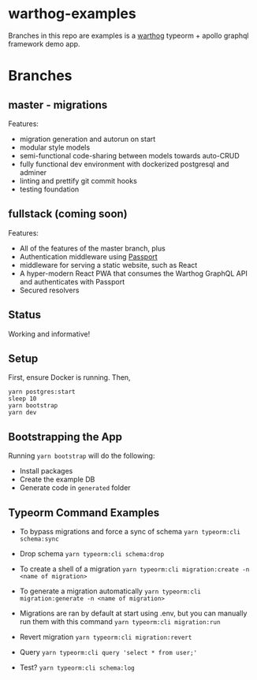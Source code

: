 # warthog-examples

Branches in this repo are examples is a [warthog](https://github.com/goldcaddy77/warthog) typeorm + apollo graphql framework demo app.

# Branches

## master - migrations

Features:
- migration generation and autorun on start
- modular style models
- semi-functional code-sharing between models towards auto-CRUD
- fully functional dev environment with dockerized postgresql and adminer
- linting and prettify git commit hooks
- testing foundation 

## fullstack (coming soon)

Features:
- All of the features of the master branch, plus
- Authentication middleware using [Passport](https://github.com/jaredhanson/passport)
- middleware for serving a static website, such as React
- A hyper-modern React PWA that consumes the Warthog GraphQL API and authenticates with Passport
- Secured resolvers

## Status

Working and informative!

## Setup

First, ensure Docker is running. Then,

```
yarn postgres:start
sleep 10
yarn bootstrap
yarn dev
```


## Bootstrapping the App

Running `yarn bootstrap` will do the following:

- Install packages
- Create the example DB
- Generate code in `generated` folder


## Typeorm Command Examples

- To bypass migrations and force a sync of schema
`yarn typeorm:cli schema:sync`

- Drop schema
`yarn typeorm:cli schema:drop`

- To create a shell of a migration
`yarn typeorm:cli migration:create -n <name of migration>`

- To generate a migration automatically
`yarn typeorm:cli migration:generate -n <name of migration>`

- Migrations are ran by default at start using .env, but you can manually run them with this command
`yarn typeorm:cli migration:run`

- Revert migration
`yarn typeorm:cli migration:revert`

- Query
`yarn typeorm:cli query 'select * from user;'`

- Test?
`yarn typeorm:cli schema:log`

